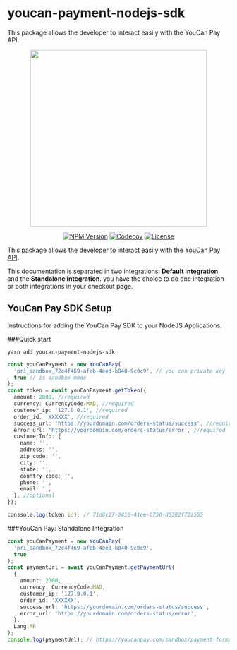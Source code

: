 # youcan-payment-nodejs-sdk

This package allows the developer to interact easily with the YouCan Pay API.

<p align="center"><a href="https://youcanpay.com" target="_blank"><img src="https://youcanpay.com/images/ycpay-logo.svg" width="400"></a></p>

<p align="center">
   <a href="https://www.npmjs.com/package/youcan-payment-nodejs-sdk"><img src="https://img.shields.io/npm/v/youcan-payment-nodejs-sdk.svg?style=flat-square&colorB=51C838"  
                                                       alt="NPM Version"></a>
   <a href="https://codecov.io/gh/iamkun/dayjs"><img
            src="https://img.shields.io/codecov/c/github/iamkun/dayjs/master.svg?style=flat-square" alt="Codecov"></a>
    <a href="https://github.com/iamkun/dayjs/blob/master/LICENSE"><img
            src="https://img.shields.io/badge/license-MIT-brightgreen.svg?style=flat-square" alt="License"></a>
</p>

This package allows the developer to interact easily with the [YouCan Pay API](https://youcanpay.com/docs).

This documentation is separated in two integrations: **Default Integration** and the **Standalone Integration**.
you have the choice to do one integration or both integrations in your checkout page.

## YouCan Pay SDK Setup

Instructions for adding the YouCan Pay SDK to your NodeJS Applications.

###Quick start

```shell
yarn add youcan-payment-nodejs-sdk
```

```typescript
const youCanPayment = new YouCanPay(
  'pri_sandbox_72c4f469-afeb-4eed-b840-9c0c9', // you can private key
  true // is sandbox mode
);
const token = await youCanPayment.getToken({
  amount: 2000, //required
  currency: CurrencyCode.MAD, //required
  customer_ip: '127.0.0.1', //required
  order_id: 'XXXXXX', //required
  success_url: 'https://yourdomain.com/orders-status/success', //required
  error_url: 'https://yourdomain.com/orders-status/error', //required
  customerInfo: {
    name: '',
    address: '',
    zip_code: '',
    city: '',
    state: '',
    country_code: '',
    phone: '',
    email: '',
  }, //optional
});

conssole.log(token.id); // 71d8c27-2416-41ee-b750-d6382f72a565
```

###YouCan Pay: Standalone Integration

```typescript
const youCanPayment = new YouCanPay(
  'pri_sandbox_72c4f469-afeb-4eed-b840-9c0c9',
  true
);
const paymentUrl = await youCanPayment.getPaymentUrl(
  {
    amount: 2000,
    currency: CurrencyCode.MAD,
    customer_ip: '127.0.0.1',
    order_id: 'XXXXXX',
    success_url: 'https://yourdomain.com/orders-status/success',
    error_url: 'https://yourdomain.com/orders-status/error',
  },
  Lang.AR
);
console.log(paymentUrl); // https://youcanpay.com/sandbox/payment-form/1bd269e0-62d9-4a37-822c-191b28d7af5c?lang=ar
```
